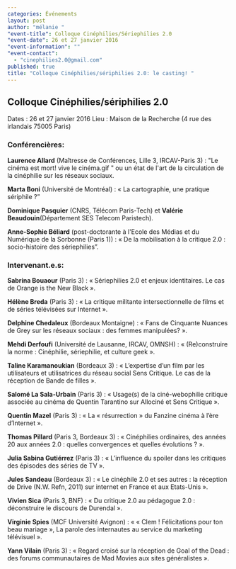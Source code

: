 ```yaml
---
categories: Événements
layout: post
author: "mélanie "
"event-title": Colloque Cinéphilies/Sériephilies 2.0
"event-date": 26 et 27 janvier 2016
"event-information": ""
"event-contact": 
  - "cinephilies2.0@gmail.com"
published: true
title: "Colloque Cinéphilies/sériphilies 2.0: le casting! "
---
```



## Colloque Cinéphilies/sériphilies 2.0
Dates : 26 et 27 janvier 2016
Lieu : Maison de la Recherche (4 rue des irlandais 75005 Paris)

### Conférencières:  

**Laurence Allard** (Maîtresse de Conférences, Lille 3, IRCAV-Paris 3) : "Le cinéma est mort! vive le cinéma.gif " ou un état de l'art de la circulation de la cinéphilie sur les réseaux sociaux. 

**Marta Boni** (Université de Montréal) : « La cartographie, une pratique sériphile ?”

**Dominique Pasquier** (CNRS, Télécom Paris-Tech) et **Valérie Beaudouin**(Département SES Telecom Paristech). 

**Anne-Sophie Béliard** (post-doctorante à l'Ecole des Médias et du Numérique de la Sorbonne (Paris 1)) : « De la mobilisation à la critique 2.0 : socio-histoire des sériephilies”. 


### Intervenant.e.s:

**Sabrina Bouaour** (Paris 3) : « Sériephilies 2.0 et enjeux identitaires. Le cas de Orange is the New Black ». 

**Hélène Breda** (Paris 3) : « La critique militante intersectionnelle de films et de séries télévisées sur Internet ». 

**Delphine Chedaleux** (Bordeaux Montaigne) : « Fans de Cinquante Nuances de Grey sur les réseaux sociaux : des femmes manipulées? ». 

**Mehdi Derfoufi** (Université de Lausanne, IRCAV, OMNSH) : « (Re)construire la norme : Cinéphilie, sériephilie, et culture geek ».

**Taline Karamanoukian** (Bordeaux 3) : « L’expertise d’un film par les utilisateurs et utilisatrices du réseau social Sens Critique. Le cas de la réception de Bande de filles ». 

**Salomé La Sala-Urbain** (Paris 3) : « Usage(s) de la ciné-webophilie critique associée au cinéma de Quentin Tarantino sur Allociné et Sens Critique ». 

**Quentin Mazel** (Paris 3) : « La « résurrection » du Fanzine cinéma à l’ère d’Internet ». 

**Thomas Pillard** (Paris 3, Bordeaux 3) : « Cinéphilies ordinaires, des années 20 aux années 2.0 : quelles convergences et quelles évolutions ? ».

**Julia Sabina Gutiérrez** (Paris 3) : « L’influence du spoiler dans les critiques des épisodes des séries de TV ». 

**Jules Sandeau** (Bordeaux 3) : « Le cinéphile 2.0 et ses autres : la réception de Drive (N.W. Refn, 2011) sur internet en France et aux Etats-Unis ».

**Vivien Sica** (Paris 3, BNF) : « Du critique 2.0 au pédagogue 2.0 : déconstruire le discours de Durendal ». 

**Virginie Spies** (MCF Université Avignon) : « « Clem ! Félicitations pour ton beau mariage », La parole des internautes au service du marketing télévisuel ». 

**Yann Vilain** (Paris 3) : « Regard croisé sur la réception de Goal of the Dead : des forums communautaires de Mad Movies aux sites généralistes ».
